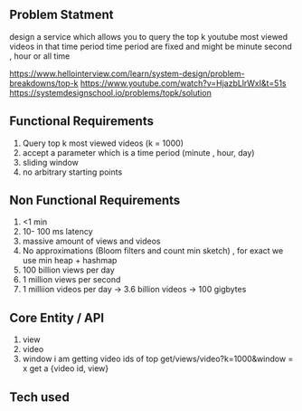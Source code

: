 ## Problem Statment

design a service which allows you to query the top k youtube most viewed videos in that time period 
time period are fixed and might be minute second , hour or all time 

https://www.hellointerview.com/learn/system-design/problem-breakdowns/top-k
https://www.youtube.com/watch?v=HjazbLlrWxI&t=51s
https://systemdesignschool.io/problems/topk/solution



## Functional Requirements 
1. Query top k most viewed videos (k = 1000)
2. accept a parameter which is a  time period (minute , hour, day)
3. sliding window
4. no arbitrary starting points

## Non Functional Requirements 
1. <1 min
2. 10- 100 ms latency
3. massive amount of views and videos
4. No approximations (Bloom filters and count min sketch) , for exact we use min heap + hashmap
5. 100 billion views per day 
6. 1 million views per second
7. 1 milliion videos per day -> 3.6 billion videos -> 100 gigbytes

## Core Entity / API 
1. view 
2. video
3. window
i am getting video ids of top 
get/views/video?k=1000&window = x
get a {video id, view}




## Tech used




